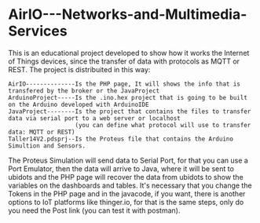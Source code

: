 # AirIO---Networks-and-Multimedia-Services
This is an educational project developed to show how it works the Internet of Things devices, since the transfer of data with protocols as MQTT or REST. The project is distribuited in this way:

``` 
AirIO--------------Is the PHP page, It will shows the info that is transfered by the broker or the JavaProject
ArduinoProject-----Is the .ino.hex project that is going to be built on the Arduino developed with ArduinoIDE
JavaProject--------Is the project that contains the files to transfer data via serial port to a web server or localhost
                   (you can define what protocol will use to transfer data: MQTT or REST)
Taller14V2.pdsprj--Is the Proteus file that contains the Arduino Simultion and Sensors.
```
The Proteus Simulation will send data to Serial Port, for that you can use a Port Emulator, then the data will arrive to Java, where it will be sent to ubidots and the PHP page will recover the data from ubidots to show the variables on the dashboards and tables. It's necessary that you change the Tokens in the PHP page and in the javacode, if you want, there is another options to IoT platforms like thinger.io, for that is the same steps, only do you need the Post link (you can test it with postman).
